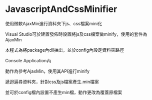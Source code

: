 # JavascriptAndCssMinifier
使用微軟AjaxMin進行資料夾下js、css檔案mini化

Visual Studio可於建置發佈時設置將js及css檔案做minify，使用的套件為AjaxMin

本程式為將package內dll抽出，並於config內設定資料夾路徑

Console Application內

動作為參考AjaxMin，使用其API進行minify

遞迴遍尋資料夾，針對css及js檔案產生.min檔案

並可於config檔內設置不產生min檔，動作更改為覆蓋原檔案
